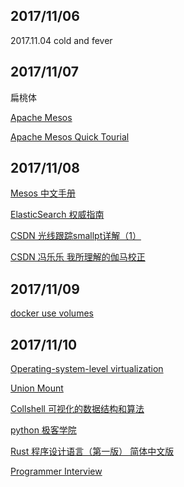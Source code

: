 ## 2017/11/06

2017.11.04 cold and fever

## 2017/11/07

扁桃体

[Apache Mesos](http://mesos.apache.org/)

[Apache Mesos Quick Tourial](https://www.ctolib.com/docs-Apache-Mesos-c-172996.html)

## 2017/11/08

[Mesos 中文手册](https://www.gitbook.com/book/mesos-cn/mesos-cn/details)

[ElasticSearch 权威指南](https://www.gitbook.com/book/fuxiaopang/learnelasticsearch/details)

[CSDN 光线跟踪smallpt详解（1）](http://blog.csdn.net/a380880304/article/details/69681128)

[CSDN 冯乐乐 我所理解的伽马校正](http://blog.csdn.net/candycat1992/article/details/46228771)

## 2017/11/09

[docker use volumes](https://docs.docker.com/engine/admin/volumes/volumes/)

## 2017/11/10

[Operating-system-level virtualization](https://en.wikipedia.org/wiki/Operating-system-level_virtualization)

[Union Mount](https://en.wikipedia.org/wiki/Union_mount)

[Collshell 可视化的数据结构和算法](https://coolshell.cn/articles/4671.html)

[python 极客学院](http://wiki.jikexueyuan.com/list/python/)

[Rust 程序设计语言（第一版） 简体中文版](https://kaisery.gitbooks.io/rust-book-chinese/content/)

[Programmer Interview](http://www.programmerinterview.com/)










